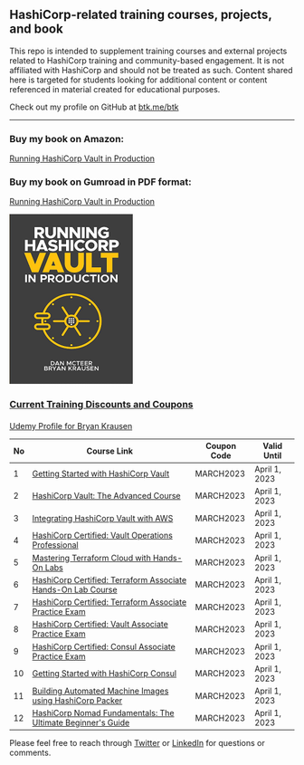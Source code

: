 ## HashiCorp-related training courses, projects, and book

This repo is intended to supplement training courses and external projects related to HashiCorp training and community-based engagement. It is not affiliated with HashiCorp and should not be treated as such. Content shared here is targeted for students looking for additional content or content referenced in material created for educational purposes.

Check out my profile on GitHub at [btk.me/btk](btk.me/btk)

*********************************************************************************

### Buy my book on Amazon:

[Running HashiCorp Vault in Production](https://amzn.to/2UeUjAI)

### Buy my book on Gumroad in PDF format:

[Running HashiCorp Vault in Production](https://gum.co/vaultbook/)

<a href="https://amzn.to/2UeUjAI"> 
<img src="book-cover.png"
     alt="Vault book"
     style="float: center; margin-right: 6px;" />
 
### Current Training Discounts and Coupons

####

[Udemy Profile for Bryan Krausen](https://www.udemy.com/user/bryan-krausen/ "Udemy Profile")

| No  | Course Link | Coupon Code | Valid Until |
| --- | ----------- | ----------- | ----------- |
| 1 | [Getting Started with HashiCorp Vault](https://btk.me/v) | MARCH2023 | April 1, 2023 |
| 2 | [HashiCorp Vault: The Advanced Course](https://btk.me/va) | MARCH2023 | April 1, 2023 |
| 3 | [Integrating HashiCorp Vault with AWS](https://btk.me/vaws) | MARCH2023 | April 1, 2023 |
| 4 | [HashiCorp Certified: Vault Operations Professional](https://btk.me/vp) | MARCH2023 | April 1, 2023 |
| 5 | [Mastering Terraform Cloud with Hands-On Labs](https://btk.me/tfc) | MARCH2023 | April 1, 2023 |
| 6 | [HashiCorp Certified: Terraform Associate Hands-On Lab Course](https://btk.me/tfhol) | MARCH2023 | April 1, 2023 |
| 7 | [HashiCorp Certified: Terraform Associate Practice Exam](https://btk.me/tf) | MARCH2023 | April 1, 2023 |
| 8 | [HashiCorp Certified: Vault Associate Practice Exam](https://btk.me/vpe) | MARCH2023 | April 1, 2023 |
| 9 | [HashiCorp Certified: Consul Associate Practice Exam](https://btk.me/cpe) | MARCH2023 | April 1, 2023 |
| 10 | [Getting Started with HashiCorp Consul](https://btk.me/c) | MARCH2023 | April 1, 2023 |
| 11 | [Building Automated Machine Images using HashiCorp Packer](https://btk.me/p) | MARCH2023 | April 1, 2023 |
| 12 | [HashiCorp Nomad Fundamentals: The Ultimate Beginner's Guide](https://btk.me/n) | MARCH2023 | April 1, 2023 |

Please feel free to reach through [Twitter](https://twitter.com/btkrausen) or [LinkedIn](https://www.linkedin.com/in/bryan-krausen-5ab8794/) for questions or comments.
